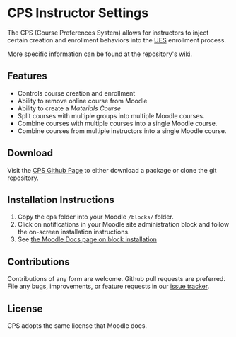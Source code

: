 # CPS Instructor Settings

The CPS (Course Preferences System) allows for instructors to inject certain
creation and enrollment behaviors into the [UES][ues] enrollment process.

More specific information can be found at the repository's [wiki][wiki].

[wiki]: https://github.com/lsuits/cps/wiki
[ues]: https://github.com/lsuits/ues

## Features

- Controls course creation and enrollment
- Ability to remove online course from Moodle
- Ability to create a _Materials Course_
- Split courses with multiple groups into multiple Moodle courses.
- Combine courses with multiple courses into a single Moodle course.
- Combine courses from multiple instructors into a single Moodle course.

## Download

Visit the [CPS Github Page][cps] to either download a package or clone the git
repository.

[cps]: https://github.com/lsuits/cps

## Installation Instructions

1. Copy the cps folder into your Moodle `/blocks/` folder.
2. Click on notifications in your Moodle site administration block and follow
   the on-screen installation instructions.
3. See [the Moodle Docs page on block installation][moodle_docs]

[moodle_docs]: http://docs.moodle.org/20/en/Installing_contributed_modules_or_plugins#Block_installation

## Contributions

Contributions of any form are welcome. Github pull requests are preferred. File
any bugs, improvements, or feature requests in our [issue tracker][issues].

[issues]: https://github.com/lsuits/cps/issues

## License

CPS adopts the same license that Moodle does.
